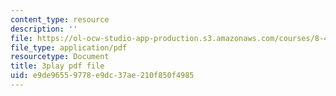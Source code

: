 ```yaml
---
content_type: resource
description: ''
file: https://ol-ocw-studio-app-production.s3.amazonaws.com/courses/8-422-atomic-and-optical-physics-ii-spring-2013/e9de96559778e9dc37ae210f850f4985_A75xAGO3ZEY.pdf
file_type: application/pdf
resourcetype: Document
title: 3play pdf file
uid: e9de9655-9778-e9dc-37ae-210f850f4985
---
```

